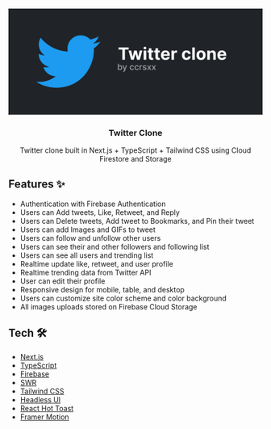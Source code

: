 <br />

![](/.github/assets/presentation.png)

<h3 align="center">Twitter Clone</h2>

<p align="center">
  Twitter clone built in Next.js + TypeScript + Tailwind CSS using Cloud Firestore and Storage
</p>

## Features ✨

- Authentication with Firebase Authentication
- Users can Add tweets, Like, Retweet, and Reply
- Users can Delete tweets, Add tweet to Bookmarks, and Pin their tweet
- Users can add Images and GIFs to tweet
- Users can follow and unfollow other users
- Users can see their and other followers and following list
- Users can see all users and trending list
- Realtime update like, retweet, and user profile
- Realtime trending data from Twitter API
- User can edit their profile
- Responsive design for mobile, table, and desktop
- Users can customize site color scheme and color background
- All images uploads stored on Firebase Cloud Storage

## Tech 🛠

- [Next.js](https://nextjs.org)
- [TypeScript](https://www.typescriptlang.org)
- [Firebase](https://firebase.google.com)
- [SWR](https://swr.vercel.app)
- [Tailwind CSS](https://tailwindcss.com)
- [Headless UI](https://headlessui.com)
- [React Hot Toast](https://react-hot-toast.com)
- [Framer Motion](https://framer.com)
